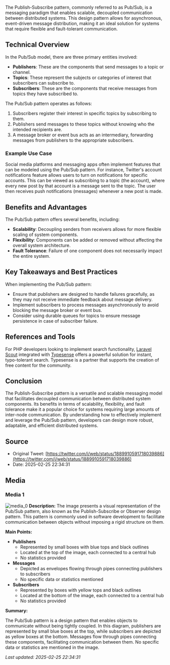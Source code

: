 The Publish-Subscribe pattern, commonly referred to as Pub/Sub, is a messaging paradigm that enables scalable, decoupled communication between distributed systems. This design pattern allows for asynchronous, event-driven message distribution, making it an ideal solution for systems that require flexible and fault-tolerant communication.

## Technical Overview
In the Pub/Sub model, there are three primary entities involved:
* **Publishers**: These are the components that send messages to a topic or channel.
* **Topics**: These represent the subjects or categories of interest that subscribers can subscribe to.
* **Subscribers**: These are the components that receive messages from topics they have subscribed to.

The Pub/Sub pattern operates as follows:

1. Subscribers register their interest in specific topics by subscribing to them.
2. Publishers send messages to these topics without knowing who the intended recipients are.
3. A message broker or event bus acts as an intermediary, forwarding messages from publishers to the appropriate subscribers.

### Example Use Case
Social media platforms and messaging apps often implement features that can be modeled using the Pub/Sub pattern. For instance, Twitter's account notifications feature allows users to turn on notifications for specific accounts. This can be viewed as subscribing to a topic (the account), where every new post by that account is a message sent to the topic. The user then receives push notifications (messages) whenever a new post is made.

## Benefits and Advantages
The Pub/Sub pattern offers several benefits, including:
* **Scalability**: Decoupling senders from receivers allows for more flexible scaling of system components.
* **Flexibility**: Components can be added or removed without affecting the overall system architecture.
* **Fault Tolerance**: Failure of one component does not necessarily impact the entire system.

## Key Takeaways and Best Practices
When implementing the Pub/Sub pattern:
* Ensure that publishers are designed to handle failures gracefully, as they may not receive immediate feedback about message delivery.
* Implement subscribers to process messages asynchronously to avoid blocking the message broker or event bus.
* Consider using durable queues for topics to ensure message persistence in case of subscriber failure.

## References and Tools
For PHP developers looking to implement search functionality, [Laravel Scout](https://laravel.com/docs/11.x/scout) integrated with [Typesense](https://lucode.co/typesense-laravel-z7ltt) offers a powerful solution for instant, typo-tolerant search. Typesense is a partner that supports the creation of free content for the community.

## Conclusion
The Publish-Subscribe pattern is a versatile and scalable messaging model that facilitates decoupled communication between distributed system components. Its benefits in terms of scalability, flexibility, and fault tolerance make it a popular choice for systems requiring large amounts of inter-node communication. By understanding how to effectively implement and leverage the Pub/Sub pattern, developers can design more robust, adaptable, and efficient distributed systems.
## Source

- Original Tweet: [https://twitter.com/i/web/status/1889910591718039886](https://twitter.com/i/web/status/1889910591718039886)
- Date: 2025-02-25 22:34:31


## Media

### Media 1
![media_0](./media_0.jpg)
**Description:** The image presents a visual representation of the Pub/Sub pattern, also known as the Publish-Subscribe or Observer design pattern. This pattern is commonly used in software development to facilitate communication between objects without imposing a rigid structure on them.

**Main Points:**

* **Publishers**
	+ Represented by small boxes with blue tops and black outlines
	+ Located at the top of the image, each connected to a central hub
	+ No statistics provided
* **Messages**
	+ Depicted as envelopes flowing through pipes connecting publishers to subscribers
	+ No specific data or statistics mentioned
* **Subscribers**
	+ Represented by boxes with yellow tops and black outlines
	+ Located at the bottom of the image, each connected to a central hub
	+ No statistics provided

**Summary:**

The Pub/Sub pattern is a design pattern that enables objects to communicate without being tightly coupled. In this diagram, publishers are represented by small blue boxes at the top, while subscribers are depicted as yellow boxes at the bottom. Messages flow through pipes connecting these components, facilitating communication between them. No specific data or statistics are mentioned in the image.

*Last updated: 2025-02-25 22:34:31*